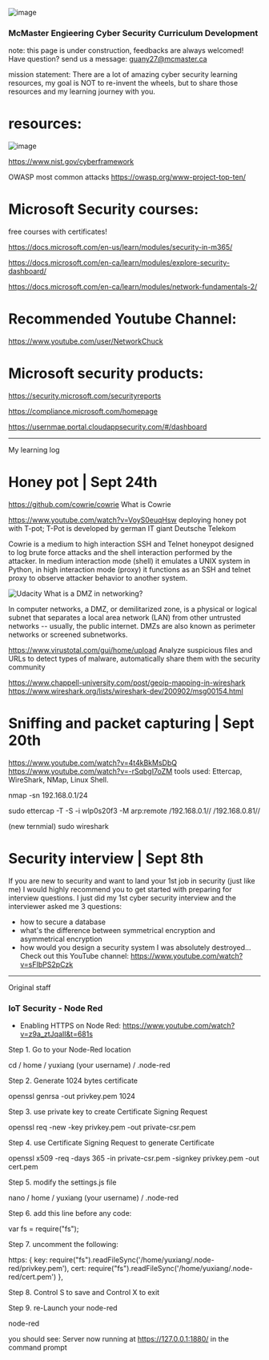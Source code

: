 ![image](https://user-images.githubusercontent.com/55643200/135366675-29992b6d-20e8-4aff-be42-5a8c49ae3a1c.png)
### McMaster Engieering Cyber Security Curriculum Development

note: this page is under construction, feedbacks are always welcomed! Have question? send us a message: guany27@mcmaster.ca

mission statement: There are a lot of amazing cyber security learning resources, my goal is NOT to re-invent the wheels, but to share those resources and my learning journey with you. 

# resources:
![image](https://user-images.githubusercontent.com/55643200/133610953-34969014-68dc-4e5e-89ee-72f626e53e74.png)

https://www.nist.gov/cyberframework 

OWASP most common attacks
https://owasp.org/www-project-top-ten/




# Microsoft Security courses:
free courses with certificates!

https://docs.microsoft.com/en-us/learn/modules/security-in-m365/ 

https://docs.microsoft.com/en-ca/learn/modules/explore-security-dashboard/ 

https://docs.microsoft.com/en-ca/learn/modules/network-fundamentals-2/ 


# Recommended Youtube Channel:
https://www.youtube.com/user/NetworkChuck


# Microsoft security products:
https://security.microsoft.com/securityreports 

https://compliance.microsoft.com/homepage 

https://usernmae.portal.cloudappsecurity.com/#/dashboard 

------

My learning log

# Honey pot | Sept 24th
https://github.com/cowrie/cowrie
What is Cowrie

https://www.youtube.com/watch?v=VoyS0euqHsw
deploying honey pot with T-pot; T-Pot is developed by german IT giant Deutsche Telekom

Cowrie is a medium to high interaction SSH and Telnet honeypot designed to log brute force attacks and the shell interaction performed by the attacker. In medium interaction mode (shell) it emulates a UNIX system in Python, in high interaction mode (proxy) it functions as an SSH and telnet proxy to observe attacker behavior to another system.

![Udacity](https://user-images.githubusercontent.com/55643200/134197106-d078a537-6ab1-465c-8d7a-51fbd01f3a93.png)
What is a DMZ in networking?

In computer networks, a DMZ, or demilitarized zone, is a physical or logical subnet that separates a local area network (LAN) from other untrusted networks -- usually, the public internet. DMZs are also known as perimeter networks or screened subnetworks.

https://www.virustotal.com/gui/home/upload
Analyze suspicious files and URLs to detect types of malware, automatically share them with the security community

https://www.chappell-university.com/post/geoip-mapping-in-wireshark
https://www.wireshark.org/lists/wireshark-dev/200902/msg00154.html


# Sniffing and packet capturing | Sept 20th
https://www.youtube.com/watch?v=4t4kBkMsDbQ
https://www.youtube.com/watch?v=-rSqbgI7oZM
tools used: Ettercap, WireShark, NMap, Linux Shell.

nmap -sn 192.168.0.1/24

sudo ettercap -T -S -i wlp0s20f3 -M arp:remote /192.168.0.1// /192.168.0.81//

(new ternmial)
sudo wireshark


# Security interview | Sept 8th
If you are new to security and want to land your 1st job in security (just like me) I would highly recommend you to get started with preparing for interview questions. I just did my 1st cyber security interview  and the interviewer asked me 3 questions:
- how to secure a database
- what's the difference between symmetrical encryption and asymmetrical encryption
- how would you design a security system
I was absolutely destroyed... Check out this YouTube channel:
https://www.youtube.com/watch?v=sFIbPS2pCzk


------
Original staff

### IoT Security - Node Red

- Enabling HTTPS on Node Red: https://www.youtube.com/watch?v=z9a_ztJqaII&t=681s

Step 1. Go to your Node-Red location

cd / home / yuxiang (your username) / .node-red

Step 2. Generate 1024 bytes certificate

openssl genrsa -out privkey.pem 1024

Step 3. use private key to create Certificate Signing Request

openssl req -new -key privkey.pem -out private-csr.pem

Step 4. use Certificate Signing Request to generate Certificate

openssl x509 -req -days 365 -in private-csr.pem -signkey privkey.pem -out cert.pem

Step 5. modify the settings.js file

nano / home / yuxiang (your username) / .node-red

Step 6. add this line before any code:

var fs = require("fs");

Step 7. uncomment the following:

https: { key: require("fs").readFileSync('/home/yuxiang/.node-red/privkey.pem'), cert: require("fs").readFileSync('/home/yuxiang/.node-red/cert.pem') },

Step 8. Control S to save and Control X to exit

Step 9. re-Launch your node-red

node-red

you should see: Server now running at https://127.0.0.1:1880/ in the command prompt
